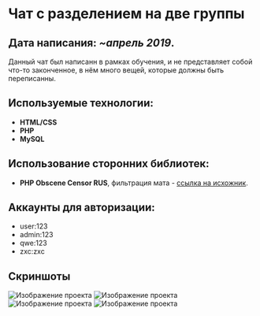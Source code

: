 # Чат с разделением на две группы

## Дата написания: *~апрель 2019*.

Данный чат был написанн в рамках обучения, и не представляет собой что-то законченное, в нём много вещей, которые должны быть переписанны.


## Используемые технологии:

- **HTML/CSS**
- **PHP**
- **MySQL**

## Использование сторонних библиотек:

- **PHP Obscene Censor RUS**, фильтрация мата - [ссылка на исхожник](https://github.com/vearutop/php-obscene-censor-rus).

## Аккаунты для авторизации:

- user:123
- admin:123
- qwe:123
- zxc:zxc

## Скриншоты

![Изображение проекта](https://i.ibb.co/prQSZNB/1.png)
![Изображение проекта](https://i.ibb.co/9gj3VDB/2.png)
![Изображение проекта](https://i.ibb.co/WgYNP7K/3.png)
![Изображение проекта](https://i.ibb.co/4PF2Mq8/4.png)